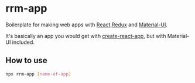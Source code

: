 # rrm-app

Boilerplate for making web apps with [React](https://reactjs.org/),[Redux](https://redux.js.org/) and [Material-UI](https://material-ui.com/).

It's basically an app you would get with [create-react-app](https://create-react-app.dev/), but with Material-UI included.

## How to use

```bash
npx rrm-app [name-of-app]
```
